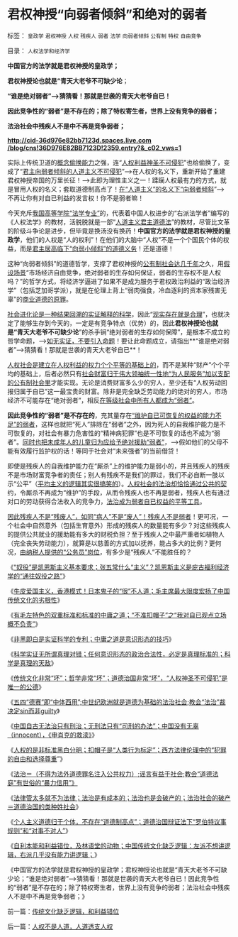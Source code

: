 # 君权神授“向弱者倾斜”和绝对的弱者

标签： `皇政学` `君权神授` `人权` `残疾人` `弱者` `法学` `向弱者倾斜` `公有制` `特权` `自由竞争` 

目录： `人权法学和经济学`

**中国官方的法学就是君权神授的皇政学；**

**君权神授论也就是“青天大老爷不可缺少论**；

**“谁是绝对弱者”——>猜猜看！那就是世袭的青天大老爷自已！**

**因此竞争性的“弱者”是不存在的；除了特权寄生者，世界上没有竞争的弱者；**

**法治社会中残疾人不是中不再是竞争弱者；**

**[http://cid-36d976e82bb7123d.spaces.live.com
/blog/cns!36D976E82BB7123D!2359.entry?&_c02_vws=1](http://cid-36d976e82bb7123d.spaces.live.com/blog/cns!36D976E82BB7123D!2359.entry?&_c02_vws=1)**

实际上传统卫道的[概念偷换能力](../../../2010/10/16/汉语是修辞表意语言，最适合道德口水仗.md)之强，连“[人权利益神圣不可侵犯](../../../2010/1/21/人权是价值判断的原子单位.md)”也给偷换了，变成了“[君主向弱者倾斜的人道主义不可侵犯](../../../2011/1/8/君权神授的道德及基督教和孟子.md)”——>在人权的名义下，重新开始了重建君权神授帝国的万里长征！——>此即为理性主义之一！蹂躏人权最有力的方式，就是冒用人权的名义；套取道德制高点了！[在“人道主义”的名义下“向弱者倾斜](../../../2009/9/3/穷穷相报何时了！弱者知多少！.md)”——>不再让你有对自已利益的发言权！你不是弱者嘛！

今天充斥[我国高等学院“法学专业”](../../../2010/10/24/方舟子的贡献：受害人的法律利益如何保证？.md)的，代表着中国人权进步的“右派法学者”编写的《人权法学》的教材，活脱脱就是一部“[人道主义君主道德法](../../../2009/6/14/认清西方社会所谓的人权价值观的真相.md)”的教材，尽管比文革的阶级斗争论是进步，但毕竟是换汤没有换药！**中国官方的法学就是君权神授的皇政学**，他们的人权是“人的权利”！在他们的大脑中“人权”不是一个个国民个体的权益，而是[君主居高临下“向弱小倾斜”的道德义务](../../../2009/10/29/人道不是人权；人道主义和低人权社会的关系.md)！还是道德！

这种“向弱者倾斜”的道德哲学，支撑了君权神授的[公有制社会达几千年](../../../2009/9/5/私有制是全人类老百姓奋斗五千年的革命成果.md)之久，用[假设场景](../../../2010/10/21/意识形态的“假设场景”和邪教.md)“市场经济自由竞争，绝对弱者的生存如何保证，弱者的生存权不是人权吗？”的哲学方式，将经济学逼进了如果不是成为服务于君权政治利益的“政治经济学”（包括芝加哥学派），就是在伦理上背上“弱肉强食，冷血逐利的资本家残害无辜”的[商业道德的原罪](../../../2007/10/1/从《盐铁论》谈起中国人的私有财产原罪感.md)。

[社会进化论是一种结果回溯的实证解释的科学](../../../2010/11/13/为什么“机器人”不可能成为人类的敌人.md)，因此“[现实存在就是合理](../../../2010/6/15/进化论天人必然合一存在必然合理.md)”，也就决定了能够生存到今天的，一定是有竞争特点（优势）的，因此**君权神授论也就是“青天大老爷不可缺少论**”的杀手锏“绝对弱者的生存如何保障”，是根本不成立的哲学命题，——>[如无实证，不要引入命题](../../../2010/1/5/存实除虚的奥卡姆剃刀法则.md)！要让此命题成立，请指出**“谁是绝对弱者”——>猜猜看！那就是世袭的青天大老爷自已**！

[人权社会是建立在人权利益的权力个个平等的基础上的](../../../2010/11/1/人类社会合作的基础是无神论，人与人合作的契约与神无关！.md)，而不是某种“财产”个个平均的基础上，后者必然只有[社会财富归于伟大领袖统一性地“为人民服务”加以支配的公有制社会里](http://hi.baidu.com/darthchn/blog/item/eac2b5f575a28efd7609d7e7.html)才能实现。无论是消费财富多么少的穷人，至少还有“人权劳动回报归属于自已”这一最宝贵的财富。除非是完全缺乏劳动能力的绝对的穷人，市场经济不可能存在“绝对弱者”，相反[在等级社会中所有人都成为“弱者”](../../../2010/11/17/等级社会里每个人都感觉自已是弱者.md)。

**因此竞争性的“弱者”是不存在的**，充其量存在[“维护自已可恢复的权益的能力不足”的弱者](../../../2010/5/12/法治什么条件下是合理的？是低成本的？.md)，这样也就把“死人”排除在“弱者”之外，因为死人的自我维护能力是不可恢复的，对社会有暴力危害性的“精神病犯罪”也是不可恢复的话也不成为“弱者”。[同时也把未成年人的儿童归为应给予绝对援助“弱者”](../../../2010/3/24/再辩人权人道之精神病不应免责.md)，——>假如他们的父母不能有效履行监护权的话！等同于社会对“未来强者”的当前借贷！

即使是残疾人的自我维护能力在“厮杀”上的维护能力是弱小的，并且残疾人的残疾不是市场财富竞争者的责任；别人有残疾不是我们的罪过，我们不必自断一肢以示“公平”（[平均主义的逻辑其实很搞笑的](../../../2009/2/7/“不患贫而患不均”是伪公平，是特权化，社会等级化.md)）。[人权社会的法治却恰恰通过公共的契](../../../2010/12/9/民主并不软弱，民主极其强硬！.md)约，令厮杀不再成为“维护”的手段，从而令残疾人也不再是弱者，残疾人也有通过对口的劳动获得合法收入的竞争力，[法治成为弱者自已权益的平等工具](../../../2010/11/15/讲道德的必定讲不了民主法治；大盘股会有一轮暴跌；.md)。

[因此残疾人不是“残废人”，如同“病人”不是“废人”！残疾人不是弱者](../../../2009/2/7/人权经济学：弱者？只有强者才值得同情!.md)！更可况，一个社会中自然意外（包括生育意外）形成的残疾人的数量能有多少？对这些残疾人的提供公共就业的援助能有多大的财税负担？至于残疾人之中最严重者如植物人（完全丧失劳动能力），就算是以慈善的方式加以抚养，能占多大的比例？更何况，[由纳税人提供的“公务员”岗位](../../../2009/12/12/比“百姓上不起学”严重得多.md)，有多少是“残疾人”不能胜任的？

《[“奴役”是凯恩斯主义基本要求；张五常什么“主义”？凯恩斯主义是庇古福利经济学的“通往奴役之路”](../../../2011/1/25/凯恩斯是庇古的“通往奴役之路”.md)》

《[牛皮爱国主义，香港模式！日本鬼子的“很”不人道；毛主席最大限度宏扬了中国传统文化的劣根性](../../../2011/1/21/香港模式和日本鬼子“人肉开采”.md)》

《[有毛左特色的双重标准和标准的中庸之道；“不准扣帽子”之“我对自已观点立场概不负责”](../../../2011/1/22/传统知识分子对自已观点概不负责.md)》

《[非黑即白是实证科学的专利；中庸之道是意识形态的技巧](../../../2011/1/22/非黑即白的科学和中庸的意识形态.md)》

《[科学实证无所谓真理对错；任何意识形态的政治合法性，必定是真理标准的；科学是真理的天敌](../../../2011/1/22/科学是真理的天敌,实证无所谓真理.md)》

《[传统文化非常“坏”；哲学非常“坏”；道德治国非常“坏”，“人权神圣不可侵犯”是唯一的公德](../../../2011/1/23/那种人最缺德？.md)》

《[五四“德赛”即“中体西用”;中世纪欧洲就是道德为基础的法治社会;教会“法治”裁决定sin而非guilty](../../../2011/1/23/五四愚昧精神和中世纪道德法庭.md)》

《[中国自古无法治只有刑治；无刑法只有“司刑的办法”；中国没有无辜（innocent），《申肖克的救渎》](../../../2011/1/23/中国自古无“无辜”和申肖克的救渎.md)》

《[人权的是非标准黑白分明；扣帽子是“人类行为标定”；西方法律伦理中的“犯罪的自由和选择尊重](../../../2011/1/24/人权是非标准与西方的犯罪“自由”.md)”》

《[法治＝（不得为法外道德罪名注入公共权力）;谣言有益于社会;教会“道德法庭”有世俗的“暴力信用”》](../../../2011/1/24/什么是法治？中世纪道德法庭公信力何来？.md)

《[法律管太多就不为法律；法治是有成本的；法治也是会破产的；法治社会的破产＝道德治国的类种姓社会](../../../2011/1/24/法治是有成本的；法治也是会破产的.md)》

《[个人主义道德归于个体，不存在“道德制高点”；道德治国辩证法下“罗伯特议事规则”和“对事不对人”](../../../2011/1/25/有中国特色的“罗伯特议事规则”和“对事不对人”.md)》

《[自利本能和利益错位，及林语堂的动物；中国传统文化缺乏逻辑：左派不想讲逻辑，右派几乎没有能力讲逻辑；](../../../2011/1/26/传统文化缺乏逻辑，和利益错位.md)》

《中国官方的法学就是君权神授的皇政学；君权神授论也就是“青天大老爷不可缺少论；“谁是绝对弱者”——>猜猜看！那就是世袭的青天大老爷自已！因此竞争性的“弱者”是不存在的；除了特权寄生者，世界上没有竞争的弱者；法治社会中残疾人不是中不再是竞争弱者；》

前一篇：[传统文化缺乏逻辑，和利益错位](../../../2011/1/26/传统文化缺乏逻辑，和利益错位.md)

后一篇：[人权不是人道，人道透支人权](../../../2011/1/26/人权不是人道，人道透支人权.md)